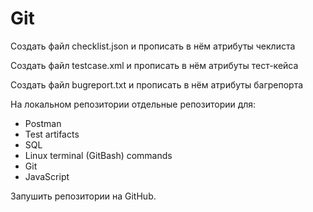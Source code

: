 # Git

Создать файл checklist.json и прописать в нём атрибуты чеклиста

Создать файл testcase.xml и прописать в нём атрибуты тест-кейса

Создать файл bugreport.txt и прописать в нём атрибуты багрепорта

На локальном репозитории отдельные репозитории для:
- Postman
- Test artifacts
- SQL
- Linux terminal (GitBash) commands
- Git
- JavaScript

Запушить репозитории на GitHub.
